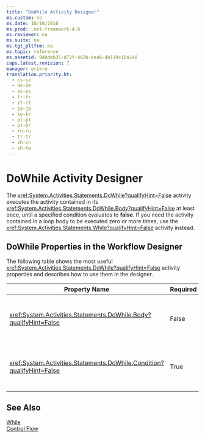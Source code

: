 ```yaml
---
title: "DoWhile Activity Designer"
ms.custom: na
ms.date: 10/10/2016
ms.prod: .net-framework-4.6
ms.reviewer: na
ms.suite: na
ms.tgt_pltfrm: na
ms.topic: reference
ms.assetid: 948deb35-d72f-462b-bea6-4b119c10a148
caps.latest.revision: 7
manager: erikre
translation.priority.ht: 
  - cs-cz
  - de-de
  - es-es
  - fr-fr
  - it-it
  - ja-jp
  - ko-kr
  - pl-pl
  - pt-br
  - ru-ru
  - tr-tr
  - zh-cn
  - zh-tw
---
```

# DoWhile Activity Designer
The <xref:System.Activities.Statements.DoWhile?qualifyHint=False> activity executes the activity contained in its <xref:System.Activities.Statements.DoWhile.Body?qualifyHint=False> at least once, until a specified condition evaluates to **false**. If you need the activity contained in a loop body to be executed zero or more times, use the <xref:System.Activities.Statements.While?qualifyHint=False> activity instead.  
  
## DoWhile Properties in the Workflow Designer  
 The following table shows the most useful <xref:System.Activities.Statements.DoWhile?qualifyHint=False> activity properties and describes how to use them in the designer.  
  
|Property Name|Required|Usage|  
|-------------------|--------------|-----------|  
|<xref:System.Activities.Statements.DoWhile.Body?qualifyHint=False>|False|The activity to execute while the condition is **true**. To add the <xref:System.Activities.Statements.DoWhile.Body?qualifyHint=False> activity, drop an activity from the toolbox into the **Body** box on the **DoWhile** activity designer with hint text “Drop Activity Here”.|  
|<xref:System.Activities.Statements.DoWhile.Condition?qualifyHint=False>|True|The condition to evaluate after each iteration of the loop. To set the <xref:System.Activities.Statements.DoWhile.Condition?qualifyHint=False>, type a Visual Basic expression in the **Condition** box on the **DoWhile** activity designer or in the property grid.|  
  
## See Also  
 [While](../WF_Design/While-Activity-Designer.md)   
 [Control Flow](../WF_Design/Control-Flow-Activity-Designers.md)
